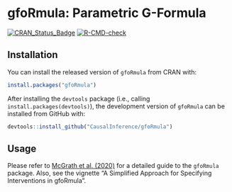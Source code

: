 
<!-- README.md is generated from README.Rmd. Please edit that file -->

# gfoRmula: Parametric G-Formula

<!-- badges: start -->

[![CRAN_Status_Badge](https://www.r-pkg.org/badges/version/gfoRmula)](https://cran.r-project.org/package=gfoRmula)
[![R-CMD-check](https://github.com/CausalInference/gfoRmula/actions/workflows/R-CMD-check.yaml/badge.svg)](https://github.com/CausalInference/gfoRmula/actions/workflows/R-CMD-check.yaml)
<!-- badges: end -->

## Installation

You can install the released version of `gfoRmula` from CRAN with:

``` r
install.packages("gfoRmula")
```

After installing the `devtools` package (i.e., calling
`install.packages(devtools)`), the development version of `gfoRmula` can
be installed from GitHub with:

``` r
devtools::install_github("CausalInference/gfoRmula")
```

## Usage

Please refer to [McGrath et
al. (2020)](https://doi.org/10.1016/j.patter.2020.100008) for a detailed
guide to the `gfoRmula` package. Also, see the vignette “A Simplified
Approach for Specifying Interventions in gfoRmula”.
